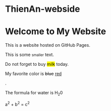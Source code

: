 # ThienAn-webside
<!DOCTYPE html>
<html>
<head>
    <title> My GitHub Website</title>
</head>
<body>
    <h1>Welcome to My Website</h1>
    <p>This is a  website hosted on GitHub Pages.</p>
    <p>This is some <small>smaller</small> text.</p>
    <p>Do not forget to buy <mark>milk</mark> today.</mark></p>
    <p>My favorite color is <del>blue</del> <ins>red</ins></p>.</p>
    <p>The formula for water is H<sub>2</sub>0</p>
    <p>a<sup>2</sup> + b<sup>2</sup> = c<sup>2</sup></p>
    
</body>
<body>
    <header> </header>
    <nav class="mainNav>
        
    </nav>
    <main class="mainBody">
        
         <aside class="left-content">
         
         </aside>
         <article class="main-content">
         
         </article>
         <table borber="1" width=30% heigth="100px">
            <tr>
               <th>Firstname</th>
               <th>Lastname</th>
               <th>Born</th>
            </tr>
            <tr>
               <td>Guido</td>
               <td>Rossum</td>
               <td align="right">1956</td>
            </tr>
            <tr>
               <td>Dennis</td>
               <td>Ritchie</td>
               <tr align="right">1941</td>
            </tr>
    </main>
    <footer>
    
    </footer>  
</body>
</html>

